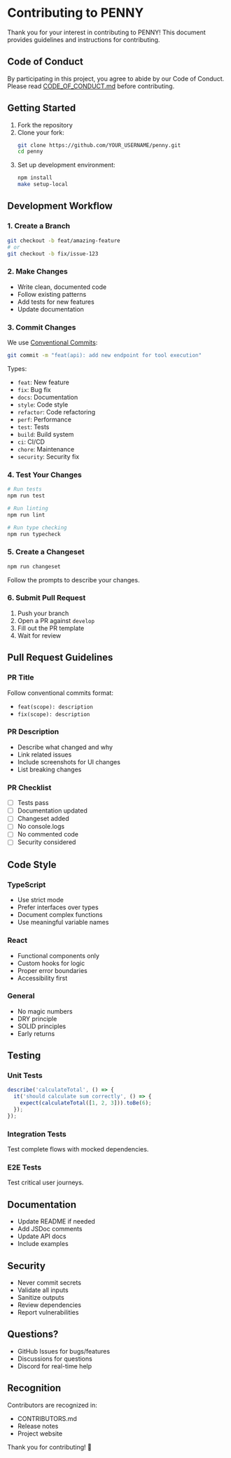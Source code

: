 # Contributing to PENNY

Thank you for your interest in contributing to PENNY! This document provides guidelines and instructions for contributing.

## Code of Conduct

By participating in this project, you agree to abide by our Code of Conduct. Please read [CODE_OF_CONDUCT.md](./CODE_OF_CONDUCT.md) before contributing.

## Getting Started

1. Fork the repository
2. Clone your fork:
   ```bash
   git clone https://github.com/YOUR_USERNAME/penny.git
   cd penny
   ```
3. Set up development environment:
   ```bash
   npm install
   make setup-local
   ```

## Development Workflow

### 1. Create a Branch

```bash
git checkout -b feat/amazing-feature
# or
git checkout -b fix/issue-123
```

### 2. Make Changes

- Write clean, documented code
- Follow existing patterns
- Add tests for new features
- Update documentation

### 3. Commit Changes

We use [Conventional Commits](https://www.conventionalcommits.org/):

```bash
git commit -m "feat(api): add new endpoint for tool execution"
```

Types:
- `feat`: New feature
- `fix`: Bug fix
- `docs`: Documentation
- `style`: Code style
- `refactor`: Code refactoring
- `perf`: Performance
- `test`: Tests
- `build`: Build system
- `ci`: CI/CD
- `chore`: Maintenance
- `security`: Security fix

### 4. Test Your Changes

```bash
# Run tests
npm run test

# Run linting
npm run lint

# Run type checking
npm run typecheck
```

### 5. Create a Changeset

```bash
npm run changeset
```

Follow the prompts to describe your changes.

### 6. Submit Pull Request

1. Push your branch
2. Open a PR against `develop`
3. Fill out the PR template
4. Wait for review

## Pull Request Guidelines

### PR Title
Follow conventional commits format:
- `feat(scope): description`
- `fix(scope): description`

### PR Description
- Describe what changed and why
- Link related issues
- Include screenshots for UI changes
- List breaking changes

### PR Checklist
- [ ] Tests pass
- [ ] Documentation updated
- [ ] Changeset added
- [ ] No console.logs
- [ ] No commented code
- [ ] Security considered

## Code Style

### TypeScript
- Use strict mode
- Prefer interfaces over types
- Document complex functions
- Use meaningful variable names

### React
- Functional components only
- Custom hooks for logic
- Proper error boundaries
- Accessibility first

### General
- No magic numbers
- DRY principle
- SOLID principles
- Early returns

## Testing

### Unit Tests
```typescript
describe('calculateTotal', () => {
  it('should calculate sum correctly', () => {
    expect(calculateTotal([1, 2, 3])).toBe(6);
  });
});
```

### Integration Tests
Test complete flows with mocked dependencies.

### E2E Tests
Test critical user journeys.

## Documentation

- Update README if needed
- Add JSDoc comments
- Update API docs
- Include examples

## Security

- Never commit secrets
- Validate all inputs
- Sanitize outputs
- Review dependencies
- Report vulnerabilities

## Questions?

- GitHub Issues for bugs/features
- Discussions for questions
- Discord for real-time help

## Recognition

Contributors are recognized in:
- CONTRIBUTORS.md
- Release notes
- Project website

Thank you for contributing! 🎉